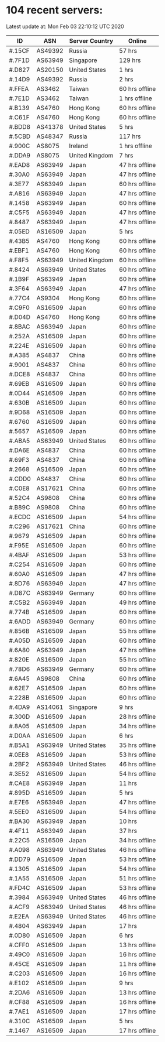 # 104 recent servers:

Latest update at: Mon Feb 03 22:10:12 UTC 2020

| ID | ASN | Server Country | Online |
| -- | --- | -------------- | ------ |
| #.15CF | AS49392 | Russia | 57 hrs |
| #.7F1D | AS63949 | Singapore | 129 hrs |
| #.D827 | AS20150 | United States | 1 hrs |
| #.14D9 | AS49392 | Russia | 2 hrs |
| #.FFEA | AS3462 | Taiwan | 60 hrs offline |
| #.7E1D | AS3462 | Taiwan | 1 hrs offline |
| #.B139 | AS4760 | Hong Kong | 60 hrs offline |
| #.C61F | AS4760 | Hong Kong | 60 hrs offline |
| #.BDD8 | AS41378 | United States | 5 hrs |
| #.5CBD | AS48347 | Russia | 117 hrs |
| #.900C | AS8075 | Ireland | 1 hrs offline |
| #.DDA9 | AS8075 | United Kingdom | 7 hrs |
| #.EAD8 | AS63949 | Japan | 47 hrs offline |
| #.30A0 | AS63949 | Japan | 47 hrs offline |
| #.3E77 | AS63949 | Japan | 60 hrs offline |
| #.A816 | AS63949 | Japan | 47 hrs offline |
| #.1458 | AS63949 | Japan | 60 hrs offline |
| #.C5F5 | AS63949 | Japan | 47 hrs offline |
| #.8487 | AS63949 | Japan | 47 hrs offline |
| #.05ED | AS16509 | Japan | 5 hrs |
| #.43B5 | AS4760 | Hong Kong | 60 hrs offline |
| #.EBF1 | AS4760 | Hong Kong | 60 hrs offline |
| #.F8F5 | AS63949 | United Kingdom | 60 hrs offline |
| #.8424 | AS63949 | United States | 60 hrs offline |
| #.1B9F | AS63949 | Japan | 60 hrs offline |
| #.3F64 | AS63949 | Japan | 47 hrs offline |
| #.77C4 | AS9304 | Hong Kong | 60 hrs offline |
| #.C9F0 | AS16509 | Japan | 60 hrs offline |
| #.D04D | AS4760 | Hong Kong | 60 hrs offline |
| #.8BAC | AS63949 | Japan | 60 hrs offline |
| #.252A | AS16509 | Japan | 60 hrs offline |
| #.224E | AS16509 | Japan | 60 hrs offline |
| #.A385 | AS4837 | China | 60 hrs offline |
| #.9001 | AS4837 | China | 60 hrs offline |
| #.DCE8 | AS4837 | China | 60 hrs offline |
| #.69EB | AS16509 | Japan | 60 hrs offline |
| #.0D44 | AS16509 | Japan | 60 hrs offline |
| #.630B | AS16509 | Japan | 60 hrs offline |
| #.9D68 | AS16509 | Japan | 60 hrs offline |
| #.6760 | AS16509 | Japan | 60 hrs offline |
| #.5657 | AS16509 | Japan | 60 hrs offline |
| #.ABA5 | AS63949 | United States | 60 hrs offline |
| #.DA6E | AS4837 | China | 60 hrs offline |
| #.69F3 | AS4837 | China | 60 hrs offline |
| #.2668 | AS16509 | Japan | 60 hrs offline |
| #.CDD0 | AS4837 | China | 60 hrs offline |
| #.C0E8 | AS17621 | China | 60 hrs offline |
| #.52C4 | AS9808 | China | 60 hrs offline |
| #.B89C | AS9808 | China | 60 hrs offline |
| #.ECDC | AS16509 | Japan | 54 hrs offline |
| #.C296 | AS17621 | China | 60 hrs offline |
| #.9679 | AS16509 | Japan | 60 hrs offline |
| #.F95E | AS16509 | Japan | 60 hrs offline |
| #.4BAF | AS16509 | Japan | 53 hrs offline |
| #.C254 | AS16509 | Japan | 60 hrs offline |
| #.60A0 | AS16509 | Japan | 47 hrs offline |
| #.8D76 | AS63949 | Japan | 47 hrs offline |
| #.D87C | AS63949 | Germany | 60 hrs offline |
| #.C5B2 | AS63949 | Japan | 49 hrs offline |
| #.774B | AS16509 | Japan | 60 hrs offline |
| #.6ADD | AS63949 | Germany | 60 hrs offline |
| #.856B | AS16509 | Japan | 55 hrs offline |
| #.A05D | AS16509 | Japan | 60 hrs offline |
| #.6A80 | AS63949 | Japan | 47 hrs offline |
| #.820E | AS16509 | Japan | 55 hrs offline |
| #.78D6 | AS63949 | Germany | 60 hrs offline |
| #.6A45 | AS9808 | China | 60 hrs offline |
| #.62E7 | AS16509 | Japan | 60 hrs offline |
| #.228B | AS16509 | Japan | 60 hrs offline |
| #.4DA9 | AS14061 | Singapore | 9 hrs |
| #.300D | AS16509 | Japan | 28 hrs offline |
| #.8A05 | AS16509 | Japan | 34 hrs offline |
| #.D0AA | AS16509 | Japan | 6 hrs |
| #.B5A1 | AS63949 | United States | 35 hrs offline |
| #.0EE8 | AS16509 | Japan | 53 hrs offline |
| #.2BF2 | AS63949 | United States | 46 hrs offline |
| #.3E52 | AS16509 | Japan | 54 hrs offline |
| #.CAE8 | AS63949 | Japan | 11 hrs |
| #.895D | AS16509 | Japan | 5 hrs |
| #.E7E6 | AS63949 | Japan | 47 hrs offline |
| #.5EE0 | AS16509 | Japan | 54 hrs offline |
| #.BA30 | AS63949 | Japan | 10 hrs |
| #.4F11 | AS63949 | Japan | 37 hrs |
| #.22C5 | AS16509 | Japan | 34 hrs offline |
| #.A098 | AS63949 | United States | 46 hrs offline |
| #.DD79 | AS16509 | Japan | 53 hrs offline |
| #.1305 | AS16509 | Japan | 54 hrs offline |
| #.1A55 | AS16509 | Japan | 51 hrs offline |
| #.FD4C | AS16509 | Japan | 53 hrs offline |
| #.3984 | AS63949 | United States | 46 hrs offline |
| #.ACF9 | AS63949 | United States | 46 hrs offline |
| #.E2EA | AS63949 | United States | 46 hrs offline |
| #.4804 | AS63949 | Japan | 17 hrs |
| #.0D80 | AS16509 | Japan | 6 hrs |
| #.CFF0 | AS16509 | Japan | 13 hrs offline |
| #.49C0 | AS16509 | Japan | 16 hrs offline |
| #.45CE | AS16509 | Japan | 11 hrs offline |
| #.C203 | AS16509 | Japan | 16 hrs offline |
| #.E102 | AS16509 | Japan | 9 hrs |
| #.2DA6 | AS16509 | Japan | 13 hrs offline |
| #.CF88 | AS16509 | Japan | 16 hrs offline |
| #.7AE1 | AS16509 | Japan | 17 hrs offline |
| #.310C | AS16509 | Japan | 5 hrs |
| #.1467 | AS16509 | Japan | 17 hrs offline |

